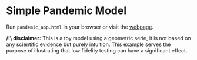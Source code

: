 # Simple Pandemic Model 

Run `pandemic_app.html` in your browser or visit the [webpage](https://maximebouton.github.io/simple-pandemic-model/).

**/!\ disclaimer:**
This is a toy model using a geometric serie, it is not based on any scientific evidence but purely intuition. 
This example serves the purpose of illustrating that low fidelity testing can have a significant effect.
